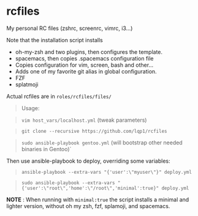 rcfiles
=======

My personal RC files (zshrc, screenrc, vimrc, i3...)

Note that the installation script installs
* oh-my-zsh and two plugins, then configures the template.
* spacemacs, then copies .spacemacs configuration file
* Copies configuration for vim, screen, bash and other...
* Adds one of my favorite git alias in global configuration.
* FZF
* splatmoji

Actual rcfiles are in `roles/rcfiles/files/`

>Usage:

>`vim host_vars/localhost.yml` (tweak parameters)

>`git clone --recursive https://github.com/lqp1/rcfiles`

>`sudo ansible-playbook gentoo.yml` (will bootstrap other needed binaries in
Gentoo)`

Then use ansible-playbook to deploy, overriding some variables:

> `ansible-playbook --extra-vars "{'user':\"myuser\"}" deploy.yml`

> `sudo ansible-playbook --extra-vars "{'user':\"root\",'home':\"/root\",'minimal':true}" deploy.yml`


__NOTE__ : When running with `minimal:true` the script installs a minimal and lighter version,
without oh my zsh, fzf, splamoji, and spacemacs.
